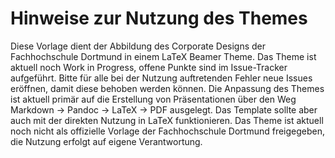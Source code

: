 # Hinweise zur Nutzung des Themes

Diese Vorlage dient der Abbildung des Corporate Designs der Fachhochschule Dortmund in einem LaTeX Beamer Theme. Das Theme ist aktuell noch Work in Progress, offene Punkte sind im Issue-Tracker aufgeführt. Bitte für alle bei der Nutzung auftretenden Fehler neue Issues eröffnen, damit diese behoben werden können. 
Die Anpassung des Themes ist aktuell primär auf die Erstellung von Präsentationen über den Weg Markdown -> Pandoc -> LaTeX -> PDF ausgelegt. Das Template sollte aber auch mit der direkten Nutzung in LaTeX funktionieren.
Das Theme ist aktuell noch nicht als offizielle Vorlage der Fachhochschule Dortmund freigegeben, die Nutzung erfolgt auf eigene Verantwortung.
